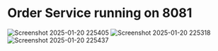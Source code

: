 # Order Service running on 8081

![Screenshot 2025-01-20 225405](https://github.com/user-attachments/assets/b77386ed-cbd1-4a37-95bd-db2ef713986c)
![Screenshot 2025-01-20 225318](https://github.com/user-attachments/assets/67cfffe5-d190-4385-99fd-d6fb33c862a8)
![Screenshot 2025-01-20 225437](https://github.com/user-attachments/assets/77976510-6c9c-4c7b-ace6-c8758b219d6a)
